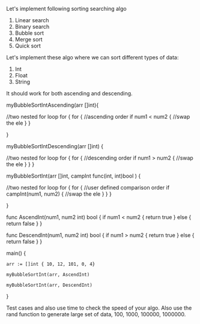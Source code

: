 Let's implement following sorting searching algo
1. Linear search
2. Binary search
3. Bubble sort
4. Merge sort
5. Quick sort

Let's implement these algo where we can sort different types of data:
1. Int
2. Float
3. String

It should work for both ascending and descending. 


myBubbleSortIntAscending(arr []int){

//two nested for loop
for {
    for {
        //ascending order
        if num1 < num2 {
            //swap the ele
        }
    }


}

myBubbleSortIntDescending(arr []int) {

//two nested for loop
for {
    for {
        //descending order
        if num1 > num2 {
            //swap the ele
        }
    }
}

myBubbleSortInt(arr []int, campInt func(int, int)bool ) {

//two nested for loop
for {
    for {
        //user defined comparison order
        if campInt(num1, num2) {
            //swap the ele
        }
    }
}

}

func AscendInt(num1, num2 int) bool {
    if num1 < num2 {
        return true
    } else {
        return false
    }
}

func DescendInt(num1, num2 int) bool {
    if num1 > num2 {
        return true
    } else {
        return false
    }
}


main() {

    arr := []int { 10, 12, 101, 0, 4}

    myBubbleSortInt(arr, AscendInt)

    myBubbleSortInt(arr, DescendInt)
    
}

Test cases and also use time to check the speed of your algo.
Also use the rand function to generate large set of data, 100, 1000, 100000, 1000000. 
